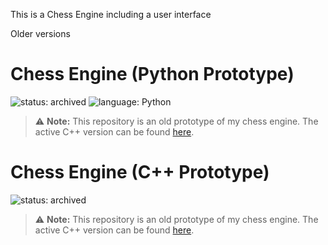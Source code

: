 This is a Chess Engine including a user interface


Older versions
# Chess Engine (Python Prototype)

![status: archived](https://img.shields.io/badge/status-archived-lightgrey.svg)
![language: Python](https://img.shields.io/badge/language-Python-blue.svg)

> ⚠️ **Note:** This repository is an old prototype of my chess engine.
> The active C++ version can be found [here](https://github.com/Voranto/Chess-Part-1).


# Chess Engine (C++ Prototype)

![status: archived](https://img.shields.io/badge/status-archived-lightgrey.svg)

> ⚠️ **Note:** This repository is an old prototype of my chess engine.
> The active C++ version can be found [here](https://github.com/Voranto/Chess-Part-2).
